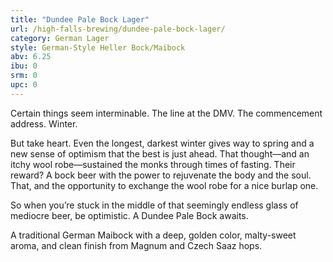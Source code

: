 ```yaml
---
title: "Dundee Pale Bock Lager"
url: /high-falls-brewing/dundee-pale-bock-lager/
category: German Lager
style: German-Style Heller Bock/Maibock
abv: 6.25
ibu: 0
srm: 0
upc: 0
---
```

Certain things seem interminable. The line at the DMV. The commencement address. Winter. 

But take heart. Even the longest, darkest winter gives way to spring and a new sense of optimism that the best is just ahead. That thought—and an itchy wool robe—sustained the monks through times of fasting. Their reward? A bock beer with the power to rejuvenate the body and the soul. That, and the opportunity to exchange the wool robe for a nice burlap one. 

So when you’re stuck in the middle of that seemingly endless glass of mediocre beer, be optimistic. A Dundee Pale Bock awaits.

A traditional German Maibock with a deep, golden color, malty-sweet aroma, and clean finish from Magnum and Czech Saaz hops.
